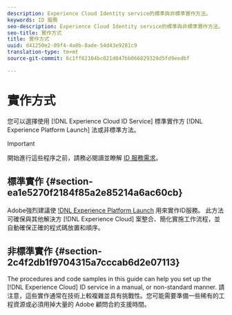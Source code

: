 ```yaml
---
description: Experience Cloud Identity service的標準與非標準實作方法。
keywords: ID 服務
seo-description: Experience Cloud Identity service的標準與非標準實作方法。
seo-title: 實作方式
title: 實作方式
uuid: d41250e2-09f4-4a8b-8ade-54d43e9281c9
translation-type: tm+mt
source-git-commit: 6c1ff82104bc021d047bb066829328d5fd9eedbf

---
```



# 實作方式

您可以選擇使用 [!DNL Experience Cloud ID Service] 標準實作方 [!DNL Experience Platform Launch] 法或非標準方法。

>[!IMPORTANT]
>
>開始進行這些程序之前，請務必閱讀並瞭解 [ID 服務需求](../reference/requirements.md)。

## 標準實作 {#section-ea1e5270f2184f85a2e85214a6ac60cb}

Adobe強烈建議使 [!DNL Experience Platform Launch](https://docs.adobe.com/content/help/en/launch/using/implement/solutions/idservice-save.html) 用來實作ID服務。 此方法可確保與其他解決方 [!DNL Experience Cloud] 案整合、簡化實施工作流程，並自動確保正確的程式碼放置和順序。

## 非標準實作 {#section-2c4f2db1f9704315a7cccab6d2e07113}

The procedures and code samples in this guide can help you set up the [!DNL Experience Cloud] ID service in a manual, or non-standard manner. 請注意，這些實作通常在技術上較複雜並具有挑戰性。您可能需要準備一些稀有的工程資源或必須用掉大量的 Adobe 顧問合約支援時間。

